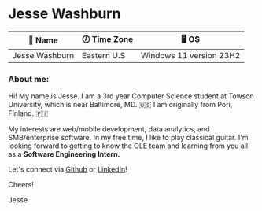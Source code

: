 # Jesse Washburn  

👋 Name| 🕖 Time Zone | 🖥️ OS|
------|-----------|-------
Jesse Washburn | Eastern U.S | Windows 11 version 23H2

### About me:  

Hi! My name is Jesse. I am a 3rd year Computer Science student at Towson University, which is near Baltimore, MD. 🇺🇸 I am originally from Pori, Finland.  🇫🇮 

My interests are web/mobile development, data analytics, and SMB/enterprise software. In my free time, I like to play classical guitar. I'm looking forward to getting to know the OLE team and learning from you all as a **Software Engineering Intern.**   

Let's connect via [Github][2] or [LinkedIn][1]!  

Cheers! 

Jesse

[1]: https://www.linkedin.com/in/jesse-washburn-24467428b/"
[2]: https://github.com/jessewashburn  "Github"
